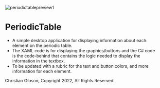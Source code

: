 ![periodictablepreview1](https://user-images.githubusercontent.com/103766177/163724685-a63e7f4e-288f-463e-a46f-eee0b3a5ee37.png)
# PeriodicTable

- A simple desktop application for displaying information about each element on the periodic table. 
- The XAML code is for displaying the graphics/buttons and the C# code is the code-behind that contains the logic needed to display the information in the textbox. 
- To be updated with a rubric for the text and button colors, and more information for each element.

Christian Gibson, Copyright 2022, All Rights Reserved.

